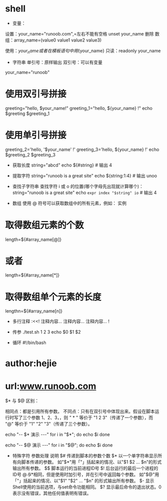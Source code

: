 # shell

- 变量：

设置：your_name="runoob.com",=左右不能有空格
unset your_name 删除
数组：array_name=(value0 value1 value2 value3)

使用：$your_name 或者在模板语句中用${your_name}
只读：readonly your_name

- 字符串
单引号：原样输出
双引号：可以有变量

your_name="runoob"
# 使用双引号拼接
greeting="hello, $your_name!"
greeting_1="hello, ${your_name} !"
echo $greeting  $greeting_1

# 使用单引号拼接
greeting_2='hello, '$your_name' !'
greeting_3='hello, ${your_name} !'
echo $greeting_2  $greeting_3

- 获取长度 
string="abcd"
echo ${#string}   # 输出 4

- 提取字符
string="runoob is a great site"
echo ${string:1:4} # 输出 unoo

- 查找子字符串
查找字符 i 或 o 的位置(哪个字母先出现就计算哪个)：
string="runoob is a great site"
echo `expr index "$string" io`  # 输出 4

- 数组
使用 @ 符号可以获取数组中的所有元素，例如：
实例
# 取得数组元素的个数
length=${#array_name[@]}
# 或者
length=${#array_name[*]}
# 取得数组单个元素的长度
lengthn=${#array_name[n]}


- 多行注释
:<<!
注释内容...
注释内容...
注释内容...
!

- 传参
./test.sh 1 2 3
echo $0 $1 $2

- 循环
#!/bin/bash
# author:hejie
# url:www.runoob.com
$* 与 $@ 区别：

相同点：都是引用所有参数。
不同点：只有在双引号中体现出来。假设在脚本运行时写了三个参数 1、2、3，，则 " * " 等价于 "1 2 3"（传递了一个参数），而 "@" 等价于 "1" "2" "3"（传递了三个参数）。

echo "-- \$* 演示 ---"
for i in "$*"; do
    echo $i
done

echo "-- \$@ 演示 ---"
for i in "$@"; do
    echo $i
done


- 特殊字符
参数处理	说明
$#	传递到脚本的参数个数
$*	以一个单字符串显示所有向脚本传递的参数。
如"$*"用「"」括起来的情况、以"$1 $2 … $n"的形式输出所有参数。
$$	脚本运行的当前进程ID号
$!	后台运行的最后一个进程的ID号
$@	与$*相同，但是使用时加引号，并在引号中返回每个参数。
如"$@"用「"」括起来的情况、以"$1" "$2" … "$n" 的形式输出所有参数。
$-	显示Shell使用的当前选项，与set命令功能相同。
$?	显示最后命令的退出状态。0表示没有错误，其他任何值表明有错误。
